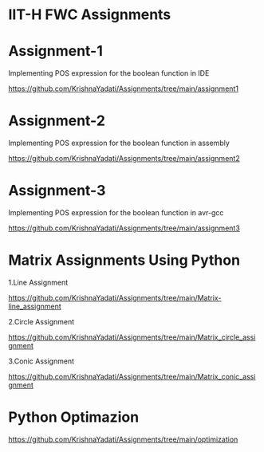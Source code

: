 # IIT-H FWC Assignments
 
 # Assignment-1
 Implementing POS expression for the boolean function in IDE
 
 https://github.com/KrishnaYadati/Assignments/tree/main/assignment1
 
# Assignment-2
 Implementing POS expression for the boolean function in assembly
 
 https://github.com/KrishnaYadati/Assignments/tree/main/assignment2
  
# Assignment-3
 Implementing POS expression for the boolean function in avr-gcc
 
 https://github.com/KrishnaYadati/Assignments/tree/main/assignment3
 

# Matrix Assignments Using Python
 
 1.Line Assignment
 
 https://github.com/KrishnaYadati/Assignments/tree/main/Matrix-line_assignment
 
 2.Circle Assignment
 
 https://github.com/KrishnaYadati/Assignments/tree/main/Matrix_circle_assignment
 
 3.Conic Assignment
 
 https://github.com/KrishnaYadati/Assignments/tree/main/Matrix_conic_assignment
 
# Python Optimazion

https://github.com/KrishnaYadati/Assignments/tree/main/optimization

